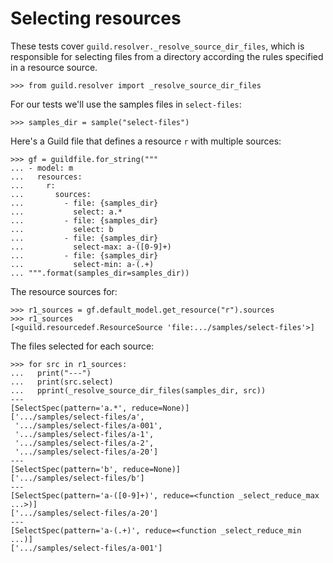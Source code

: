 # Selecting resources

These tests cover `guild.resolver._resolve_source_dir_files`, which is
responsible for selecting files from a directory according the rules
specified in a resource source.

    >>> from guild.resolver import _resolve_source_dir_files

For our tests we'll use the samples files in `select-files`:

    >>> samples_dir = sample("select-files")

Here's a Guild file that defines a resource `r` with multiple sources:

    >>> gf = guildfile.for_string("""
    ... - model: m
    ...   resources:
    ...     r:
    ...       sources:
    ...         - file: {samples_dir}
    ...           select: a.*
    ...         - file: {samples_dir}
    ...           select: b
    ...         - file: {samples_dir}
    ...           select-max: a-([0-9]+)
    ...         - file: {samples_dir}
    ...           select-min: a-(.+)
    ... """.format(samples_dir=samples_dir))

The resource sources for:

    >>> r1_sources = gf.default_model.get_resource("r").sources
    >>> r1_sources
    [<guild.resourcedef.ResourceSource 'file:.../samples/select-files'>]

The files selected for each source:

    >>> for src in r1_sources:
    ...   print("---")
    ...   print(src.select)
    ...   pprint(_resolve_source_dir_files(samples_dir, src))
    ---
    [SelectSpec(pattern='a.*', reduce=None)]
    ['.../samples/select-files/a',
     '.../samples/select-files/a-001',
     '.../samples/select-files/a-1',
     '.../samples/select-files/a-2',
     '.../samples/select-files/a-20']
    ---
    [SelectSpec(pattern='b', reduce=None)]
    ['.../samples/select-files/b']
    ---
    [SelectSpec(pattern='a-([0-9]+)', reduce=<function _select_reduce_max ...>)]
    ['.../samples/select-files/a-20']
    ---
    [SelectSpec(pattern='a-(.+)', reduce=<function _select_reduce_min ...)]
    ['.../samples/select-files/a-001']
